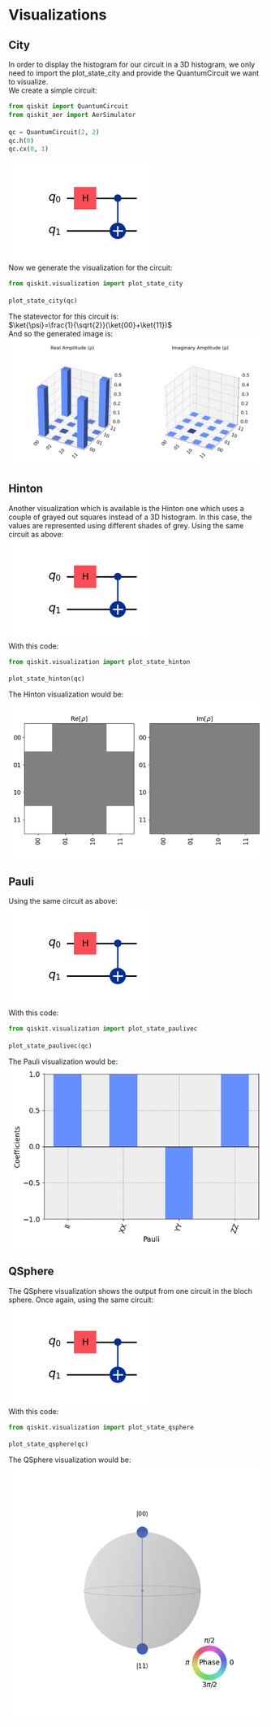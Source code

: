 # Visualizations

## City

In order to display the histogram for our circuit in a 3D histogram, we only need to import the plot_state_city and provide the QuantumCircuit we want to visualize.  
We create a simple circuit:
```python  
from qiskit import QuantumCircuit
from qiskit_aer import AerSimulator

qc = QuantumCircuit(2, 2)
qc.h(0)
qc.cx(0, 1)
```
![Basic Circuit](./images/basic0.png)  
Now we generate the visualization for the circuit:
```python  
from qiskit.visualization import plot_state_city

plot_state_city(qc)
```
The statevector for this circuit is:  
$`\ket{\psi}=\frac{1}{\sqrt{2}}(\ket{00}+\ket{11})`$  
And so the generated image is:
![City](./images/city.png)

## Hinton
Another visualization which is available is the Hinton one which uses a couple of grayed out squares instead of a 3D histogram. In this case, the values are represented using different shades of grey.
Using the same circuit as above:  
![Basic Circuit](./images/basic0.png)  
With this code:
```python  
from qiskit.visualization import plot_state_hinton

plot_state_hinton(qc)
```
The Hinton visualization would be:  
![Hinton](./images/Hinton0.png)  

## Pauli
Using the same circuit as above:  
![Basic Circuit](./images/basic0.png)  
With this code:
```python  
from qiskit.visualization import plot_state_paulivec

plot_state_paulivec(qc)
```
The Pauli visualization would be:  
![Pauli](./images/Pauli0.png)  

## QSphere
The QSphere visualization shows the output from one circuit in the bloch sphere. Once again, using the same circuit:
![Basic Circuit](./images/basic0.png)  
With this code:
```python  
from qiskit.visualization import plot_state_qsphere

plot_state_qsphere(qc)
```
The QSphere visualization would be:  
![QSphere](./images/QSphere0.png)  



